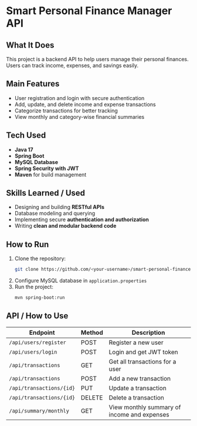 # Smart Personal Finance Manager API

## What It Does
This project is a backend API to help users manage their personal finances. Users can track income, expenses, and savings easily.

## Main Features
- User registration and login with secure authentication
- Add, update, and delete income and expense transactions
- Categorize transactions for better tracking
- View monthly and category-wise financial summaries

## Tech Used
- **Java 17**  
- **Spring Boot**  
- **MySQL Database**  
- **Spring Security with JWT**  
- **Maven** for build management

## Skills Learned / Used
- Designing and building **RESTful APIs**
- Database modeling and querying
- Implementing secure **authentication and authorization**
- Writing **clean and modular backend code**

## How to Run
1. Clone the repository:
   ```bash
   git clone https://github.com/<your-username>/smart-personal-finance-manager-api.git
2. Configure MySQL database in `application.properties`
3. Run the project:
   ```bash
   mvn spring-boot:run

## API / How to Use
| Endpoint                 | Method | Description                                 |
|--------------------------|--------|---------------------------------------------|
| `/api/users/register`    | POST   | Register a new user                          |
| `/api/users/login`       | POST   | Login and get JWT token                      |
| `/api/transactions`      | GET    | Get all transactions for a user             |
| `/api/transactions`      | POST   | Add a new transaction                        |
| `/api/transactions/{id}` | PUT    | Update a transaction                         |
| `/api/transactions/{id}` | DELETE | Delete a transaction                         |
| `/api/summary/monthly`   | GET    | View monthly summary of income and expenses |


